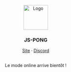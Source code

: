 
<div align="center">
    <img src="./resource/img/favicon.png" alt="Logo" width="80" height="80">
  <h3>JS-PONG</h3>
  <p>
    <a href="https://zougataga.github.io/js-pong/">Site</a> · <a href="https://discord.gg/ctp">Discord</a>
  </p><br>
  <span>Le mode online arrive bientôt !</span>
</div>
